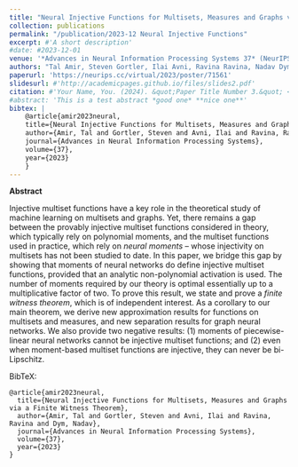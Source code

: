 ```yaml
---
title: "Neural Injective Functions for Multisets, Measures and Graphs via a Finite Witness Theorem"
collection: publications
permalink: "/publication/2023-12 Neural Injective Functions"
excerpt: #'A short description'
#date: #2023-12-01
venue: '*Advances in Neural Information Processing Systems 37* (NeurIPS 2023 *spotlight paper*, 3% acceptance rate)'
authors: "Tal Amir, Steven Gortler, Ilai Avni, Ravina Ravina, Nadav Dym"
paperurl: 'https://neurips.cc/virtual/2023/poster/71561'
slidesurl: #'http://academicpages.github.io/files/slides2.pdf'
citation: #'Your Name, You. (2024). &quot;Paper Title Number 3.&quot; <i>GitHub Journal of Bugs</i>. 1(3).'
#abstract: 'This is a test abstract *good one* **nice one**'
bibtex: |
    @article{amir2023neural,
    title={Neural Injective Functions for Multisets, Measures and Graphs via a Finite Witness Theorem},
    author={Amir, Tal and Gortler, Steven and Avni, Ilai and Ravina, Ravina and Dym, Nadav},
    journal={Advances in Neural Information Processing Systems},
    volume={37},
    year={2023}
    }
---
```


**Abstract**

Injective multiset functions have a key role in the theoretical study of machine learning on multisets and graphs. Yet, there remains a gap between the provably injective multiset functions considered in theory, which typically rely on polynomial moments, and the multiset functions used in practice, which rely on *neural moments* – whose injectivity on multisets has not been studied to date. In this paper, we bridge this gap by showing that moments of neural networks do define injective multiset functions, provided that an analytic non-polynomial activation is used. The number of moments required by our theory is optimal essentially up to a multiplicative factor of two. To prove this result, we state and prove a *finite witness theorem*, which is of independent interest. As a corollary to our main theorem, we derive new approximation results for functions on multisets and measures, and new separation results for graph neural networks. We also provide two negative results: (1) moments of piecewise-linear neural networks cannot be injective multiset functions; and (2) even when moment-based multiset functions are injective, they can never be bi-Lipschitz.


BibTeX:
```
@article{amir2023neural,
  title={Neural Injective Functions for Multisets, Measures and Graphs via a Finite Witness Theorem},
  author={Amir, Tal and Gortler, Steven and Avni, Ilai and Ravina, Ravina and Dym, Nadav},
  journal={Advances in Neural Information Processing Systems},
  volume={37},
  year={2023}
}
```